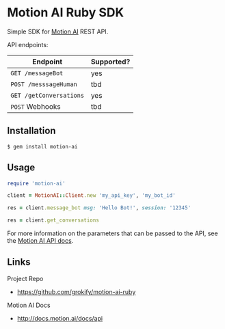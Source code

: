 Motion AI Ruby SDK
==================

Simple SDK for [Motion AI](https://motion.ai) REST API.

API endpoints:

Endpoint | Supported?
---------|-----------
`GET /messageBot` | yes
`POST /messsageHuman` | tbd
`GET /getConversations` | yes
`POST` Webhooks | tbd

## Installation

```
$ gem install motion-ai
```

## Usage

```ruby
require 'motion-ai'

client = MotionAI::Client.new 'my_api_key', 'my_bot_id'

res = client.message_bot msg: 'Hello Bot!', session: '12345'

res = client.get_conversations
```

For more information on the parameters that can be passed to the API,
see the [Motion AI API docs](http://docs.motion.ai/docs/api).

## Links

Project Repo

* https://github.com/grokify/motion-ai-ruby

Motion AI Docs

* http://docs.motion.ai/docs/api
